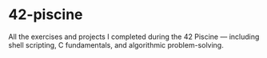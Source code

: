 # 42-piscine
All the exercises and projects I completed during the 42 Piscine — including shell scripting, C fundamentals, and algorithmic problem-solving.
